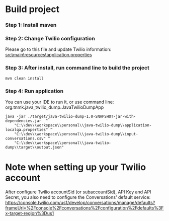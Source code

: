 # Build project
### Step 1: Install maven

### Step 2: Change Twilio configuration
Please go to this file and update Twilio information: [src\main\resources\application.properties](src\main\resources\application.properties)


### Step 3: After install, run command line to build the project
```
mvn clean install 
```

### Step 4: Run application
You can use your IDE to run it, or use command line:
org.tnmk.java_twilio_dump.JavaTwilioDumpApp
```
java -jar ./target/java-twilio-dump-1.0-SNAPSHOT-jar-with-dependencies.jar  ^
    "C:\\dev\\workspace\\personal\\java-twilio-dump\\application-localqa.properties" ^
    "C:\\dev\\workspace\\personal\\java-twilio-dump\\input-conversations.csv" ^
    "C:\\dev\\workspace\\personal\\java-twilio-dump\\target\\output.json"
```

# Note when setting up your Twilio account
After configure Twilio accountSid (or subaccountSid), API Key and API Secret, you also need to configure the Conversations' default service:
https://console.twilio.com/us1/develop/conversations/manage/defaults?frameUrl=%2Fconsole%2Fconversations%2Fconfiguration%2Fdefaults%3Fx-target-region%3Dus1